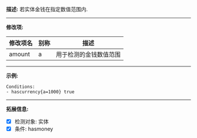 **描述:** 若实体金钱在指定数值范围内.

---

**修改项:**

| 修改项名  | 别称           | 描述                      |
| --------- | -------------- | ------------------------- |
| amount    | a | 用于检测的金钱数值范围 |

---

**示例:**

```
Conditions:
- hascurrency{a=1000} true
```

---

**拓展信息:**

- [x] 检测对象: 实体
- [x] 条件: hasmoney